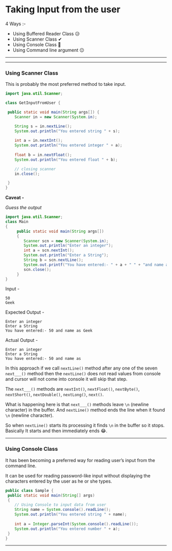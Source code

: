 # Taking Input from the user

4 Ways :-
- Using Buffered Reader Class 😥
- Using Scanner Class ✔
- Using Console Class 👏
- Using Command line argument 😐


---
---

### Using Scanner Class
This is probably the most preferred method to take input.

```java
import java.util.Scanner;

class GetInputFromUser {

 public static void main(String args[]) {
 	Scanner in = new Scanner(System.in);

 	String s = in.nextLine();
 	System.out.println("You entered string " + s);
 
 	int a = in.nextInt();
 	System.out.println("You entered integer " + a);
 
 	float b = in.nextFloat();
 	System.out.println("You entered float " + b);

 	// closing scanner
 	in.close();

 }
}
```

**Caveat -**

*Guess the output*

```java
import java.util.Scanner;
class Main
{
     public static void main(String args[])
     {
        Scanner scn = new Scanner(System.in);
        System.out.println("Enter an integer");
        int a = scn.nextInt();
        System.out.println("Enter a String");
        String b = scn.nextLine();
        System.out.printf("You have entered:- " + a + " " + "and name as " + b);
        scn.close();
     }
}
```

Input - 
```
50
Geek
```

Expected Output - 
```
Enter an integer
Enter a String
You have entered:- 50 and name as Geek
```

Actual Output - 
```
Enter an integer
Enter a String
You have entered:- 50 and name as
```

In this approach if we call `nextLine()` method after any one of the seven `next___()` method then the `nextLine()` does not read values from console and cursor will not come into console it will skip that step.

The `next___()` methods are `nextInt()`, `nextFloat()`, `nextByte()`, `nextShort()`, `nextDouble()`, `nextLong()`, `next()`.

What is happening here is that `next___()` methods leave `\n` (newline character) in the buffer. And `nextLine()` method ends the line when it found `\n` (newline character).

So when `nextLine()` starts its processing it finds `\n` in the buffer so it stops. Basically It starts and then immediately ends 😂.

---

### Using Console Class
It has been becoming a preferred way for reading user’s input from the command line.

It can be used for reading password-like input without displaying the characters entered by the user as he or she types.

```java
public class Sample {
 public static void main(String[] args)
 {
 	// Using Console to input data from user
 	String name = System.console().readLine(); 
 	System.out.println("You entered string " + name);
	
	int a = Integer.parseInt(System.console().readLine());
 	System.out.println("You entered number " + a);
 }
}
```

---